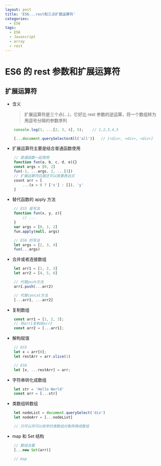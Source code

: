 ```yaml
---
layout: post
title: 'ES6...rest和三点扩展运算符'
categories:
  - ES6
tags:
  - ES6
  - Javascript
  - array
  - rest
---
```


# ES6 的 rest 参数和扩展运算符

## 扩展运算符

- 含义
  > 扩展运算符是三个点(...)，它好比 rest 参数的逆运算，将一个数组转为用逗号分隔的参数序列

```javaScript
    console.log(1, ...[2, 3, 4], 5);    // 1,2,3,4,5

    [...document.querySelectorAll('all')]   // [<div>, <div>, <div>]
```

- 扩展运算符主要是结合普通函数使用

```JavaScript
    // 普通函数一起使用
    function fun(a, b, c, d, e){}
    const args = [0, 2]
    fun(-1, ...args, 2, ...[3])
    // 扩展运算符后面还可以放置表达式
    cosnt arr = [
        ...(x > 0 ? ['x'] : []), 'y'
    ]
```

- 替代函数的 apply 方法

```javaScript
    // ES5 是写法
    function fun(x, y, z){
        // ...
    }
    var args = [0, 1, 2]
    fun.apply(null, args)

    // ES6 的写法
    let args = [2, 3, 4]
    fun(...args)
```

- 合并或者连接数组

```javaScript
    let arr1 = [1, 2, 3]
    let arr2 = [4, 5, 6]

    // 代替push方法
    arr1.push(...arr2)

    // 代替concat方法
    [...arr1, ...arr2]
```

- 复制数组

```JavaScript
    const arr1 = [1, 2, 3];
    // 将arr1复制给arr2
    const arr2 = [...arr1];
```

- 解构赋值

```JavaScript
    // ES5
    let x = arr[0];
    let restArr = arr.slice(1)

    // ES6
    let [x, ...restArr] = arr;
```

- 字符串转化成数组

```javaScript
    let str = 'Hello World'
    const arr = [...str]
```

- 类数组转数组

```JavaScript
    let nodeList = document.querySelect('div')
    let nodeArr = [...nodeList]

    // 只可以将可以枚举的类数组对象转换成数组
```

- map 和 Set 结构

```javaScript
    // 数组去重
    [...new Set(arr)]

    // map
```
